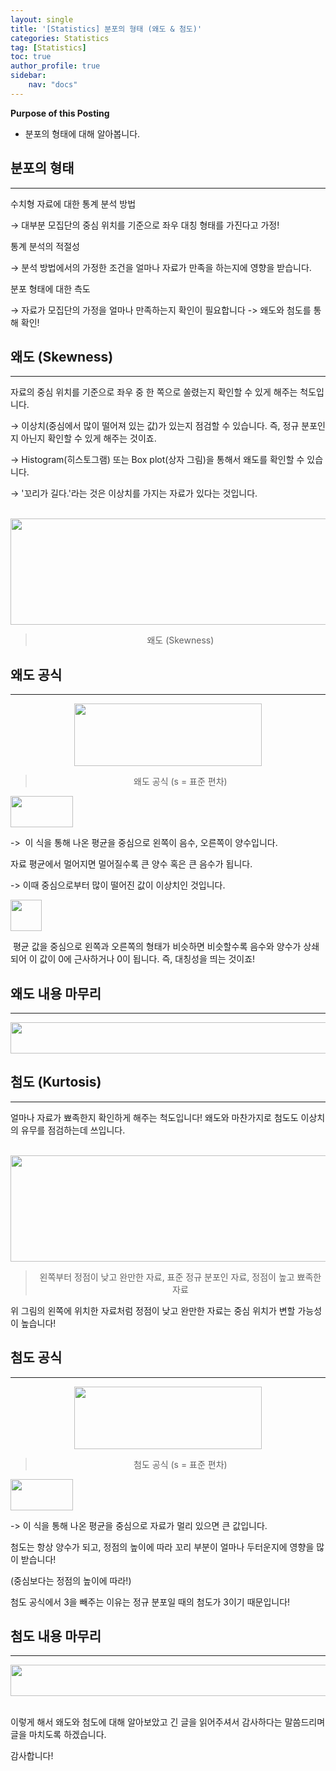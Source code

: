 ```yaml
---
layout: single
title: '[Statistics] 분포의 형태 (왜도 & 첨도)'
categories: Statistics
tag: [Statistics]
toc: true
author_profile: true
sidebar:
    nav: "docs"
---
```


**Purpose of this Posting**
- 분포의 형태에 대해 알아봅니다.


## **분포의 형태**

---

수치형 자료에 대한 통계 분석 방법

→ 대부분 모집단의 중심 위치를 기준으로 좌우 대칭 형태를 가진다고 가정!

통계 분석의 적절성

→ 분석 방법에서의 가정한 조건을 얼마나 자료가 만족을 하는지에 영향을 받습니다.

분포 형태에 대한 측도

→ 자료가 모집단의 가정을 얼마나 만족하는지 확인이 필요합니다 -> 왜도와 첨도를 통해 확인!

## **왜도 (Skewness)**

---

자료의 중심 위치를 기준으로 좌우 중 한 쪽으로 쏠렸는지 확인할 수 있게 해주는 척도입니다.

→ 이상치(중심에서 많이 떨어져 있는 값)가 있는지 점검할 수 있습니다. 즉, 정규 분포인지 아닌지 확인할 수 있게 해주는 것이죠.

→ Histogram(히스토그램) 또는 Box plot(상자 그림)을 통해서 왜도를 확인할 수 있습니다.

→ '꼬리가 길다.'라는 것은 이상치를 가지는 자료가 있다는 것입니다.

<br>

<center><img src="https://user-images.githubusercontent.com/97859215/206621415-8fcf4d61-dd10-4c71-93b1-1c2892aa6d60.png" width="700" height="170"></center>

> <center>왜도 (Skewness)</center>

## **왜도 공식**

---

<center><img src="https://user-images.githubusercontent.com/97859215/206621546-b6a57cd0-48f9-476d-a21f-2211dc757913.png" width="300" height="100"></center>

> <center>왜도 공식 (s = 표준 편차)</center>

<img src="https://user-images.githubusercontent.com/97859215/206621642-6bfcf8f6-3239-4cfe-a443-432cbc6f330c.png" width="100" height="50">

\->  이 식을 통해 나온 평균을 중심으로 왼쪽이 음수, 오른쪽이 양수입니다.

자료 평균에서 멀어지면 멀어질수록 큰 양수 혹은 큰 음수가 됩니다.

\-> 이때 중심으로부터 많이 떨어진 값이 이상치인 것입니다.

<img src="https://user-images.githubusercontent.com/97859215/206621758-11c082fe-bf34-4656-ab57-3149f6ec26e6.png" width="50" height="50">

 평균 값을 중심으로 왼쪽과 오른쪽의 형태가 비슷하면 비슷할수록 음수와 양수가 상쇄되어 이 값이 0에 근사하거나 0이 됩니다. 즉, 대칭성을 띄는 것이죠!

## **왜도 내용 마무리**

---

<center><img src="https://user-images.githubusercontent.com/97859215/206621812-6f548ba7-c6b7-4f44-bb2e-cda0143ebd67.png" width="1000" height="50"></center>

## **첨도 (Kurtosis)**

---

얼마나 자료가 뾰족한지 확인하게 해주는 척도입니다! 왜도와 마찬가지로 첨도도 이상치의 유무를 점검하는데 쓰입니다.

<br>

<center><img src="https://user-images.githubusercontent.com/97859215/206621893-6aef8b70-b702-46a5-95f2-39d67f0f39e3.png" width="700" height="170"></center>

> <center>왼쪽부터 정점이 낮고 완만한 자료, 표준 정규 분포인 자료, 정점이 높고 뾰족한 자료</center>

위 그림의 왼쪽에 위치한 자료처럼 정점이 낮고 완만한 자료는 중심 위치가 변할 가능성이 높습니다!

## **첨도 공식**

---


<center><img src="https://user-images.githubusercontent.com/97859215/206621992-fc7d7126-be5f-4908-9f4c-a7c4e3419e42.png" width="300" height="100"></center>

> <center>첨도 공식 (s = 표준 편차)</center>

<img src="https://user-images.githubusercontent.com/97859215/206622082-ce492eec-d5e0-4283-a0d5-ffedfb449985.png" width="100" height="50">

\-> 이 식을 통해 나온 평균을 중심으로 자료가 멀리 있으면 큰 값입니다.

첨도는 항상 양수가 되고, 정점의 높이에 따라 꼬리 부분이 얼마나 두터운지에 영향을 많이 받습니다!

(중심보다는 정점의 높이에 따라!)

첨도 공식에서 3을 빼주는 이유는 정규 분포일 때의 첨도가 3이기 때문입니다!

## **첨도 내용 마무리**

---

<center><img src="https://user-images.githubusercontent.com/97859215/206622174-13f7a66f-af79-4bb6-8c0d-0caa5137b9bb.png" width="1000" height="50"></center>

<br>

이렇게 해서 왜도와 첨도에 대해 알아보았고 긴 글을 읽어주셔서 감사하다는 말씀드리며 글을 마치도록 하겠습니다.

감사합니다!